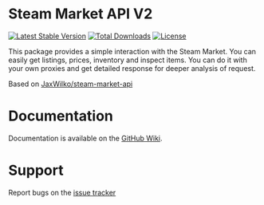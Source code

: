 # Steam Market API V2

[![Latest Stable Version](https://img.shields.io/packagist/v/Allyans3/steam-market-api-v2?style=flat-square)](https://packagist.org/packages/Allyans3/steam-market-api-v2)
[![Total Downloads](https://img.shields.io/packagist/dt/Allyans3/steam-market-api-v2?style=flat-square)](https://packagist.org/packages/Allyans3/steam-market-api-v2)
[![License](https://img.shields.io/packagist/l/Allyans3/steam-market-api-v2?style=flat-square)](https://packagist.org/packages/Allyans3/steam-market-api-v2)

This package provides a simple interaction with the Steam Market. You can easily get listings, prices, inventory and inspect items. You can do it with your own proxies and get detailed response for deeper analysis of request. 

Based on [JaxWilko/steam-market-api](https://github.com/JaxWilko/steam-market-api)

# Documentation

Documentation is available on the [GitHub Wiki](https://github.com/Allyans3/steam-market-api-v2/wiki/Old-documentation).

# Support

Report bugs on the [issue tracker](https://github.com/Allyans3/steam-market-api-v2/issues)